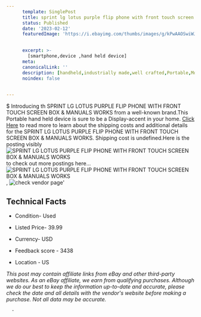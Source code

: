 ```yaml
---
      template: SinglePost
      title: sprint lg lotus purple flip phone with front touch screen box manuals works
      status: Published
      date: '2023-02-12'
      featuredImage: 'https://i.ebayimg.com/thumbs/images/g/kPwAAOSwiWJh3eDZ/s-l225.jpg'
       

      excerpt: >-
        [smartphone,device ,hand held device]
      meta:
      canonicalLink: ''
      description: [handheld,industrially made,well crafted,Portable,Mobile,Compact,Convenient,Lightweight,Maneuverable,Man-portable,Miniature,Carriable,Hand-held,Light,Holdable,Transportable,Mobile device,Pocket-sized,On-the-go,Wireless,Cordless,Compact size,Convenient size, smartphone,device ,hand held device]
      noindex: false
      

---
```

$
      Introducing th SPRINT LG LOTUS PURPLE FLIP PHONE WITH FRONT TOUCH SCREEN BOX & MANUALS WORKS from a well-known brand.This Portable hand held device is sure to be a Display-accent in your home. [Click Here](https://www.ebay.com/itm/224909738538?hash=item345daa422a%3Ag%3AkPwAAOSwiWJh3eDZ&mkevt=1&mkcid=1&mkrid=711-53200-19255-0&campid=%253CePNCampaignId%253E&customid=%253CreferenceId%253E&toolid=10049) to read more to learn about the shipping costs and additional details for the SPRINT LG LOTUS PURPLE FLIP PHONE WITH FRONT TOUCH SCREEN BOX & MANUALS WORKS. Shipping cost is undefined.Here is the posting visibly ![SPRINT LG LOTUS PURPLE FLIP PHONE WITH FRONT TOUCH SCREEN BOX & MANUALS WORKS](https://i.ebayimg.com/thumbs/images/g/kPwAAOSwiWJh3eDZ/s-l225.jpg) to check out more postings here... ![SPRINT LG LOTUS PURPLE FLIP PHONE WITH FRONT TOUCH SCREEN BOX & MANUALS WORKS](https://i.ebayimg.com/images/g/kPwAAOSwiWJh3eDZ/s-l1200.jpg), ![check vendor page](https://origin-galleryplus.ebayimg.com/ws/web/224909738538_2_0_1/225x225.jpg,https://origin-galleryplus.ebayimg.com/ws/web/224909738538_3_0_1/225x225.jpg,https://origin-galleryplus.ebayimg.com/ws/web/224909738538_4_0_1/225x225.jpg,https://origin-galleryplus.ebayimg.com/ws/web/224909738538_5_0_1/225x225.jpg,https://origin-galleryplus.ebayimg.com/ws/web/224909738538_6_0_1/225x225.jpg,https://origin-galleryplus.ebayimg.com/ws/web/224909738538_7_0_1/225x225.jpg,https://origin-galleryplus.ebayimg.com/ws/web/224909738538_8_0_1/225x225.jpg)'

      

 ## Technical Facts 



     
      

 - Condition- Used 


      

 - Listed Price- 39.99 


      

 - Currency- USD 


      

 - Feedback score - 3438 


      

 - Location - US 


      
      

 *_This post may contain affiliate links from eBay and other third-party websites. As an eBay affiliate, we earn from qualifying purchases. Although we do our best to keep the information up-to-date and accurate, please check the date and all details with the vendor's website before making a purchase. Not all data may be accurate._*




      -
